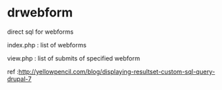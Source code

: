 drwebform
=========

direct sql for webforms

index.php : list of webforms

view.php : list of submits of specified webform

ref :http://yellowpencil.com/blog/displaying-resultset-custom-sql-query-drupal-7
